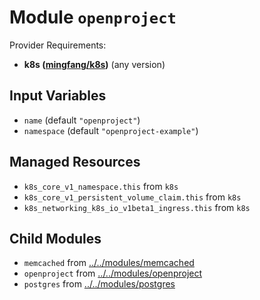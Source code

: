
# Module `openproject`

Provider Requirements:
* **k8s ([mingfang/k8s](https://registry.terraform.io/providers/mingfang/k8s/latest))** (any version)

## Input Variables
* `name` (default `"openproject"`)
* `namespace` (default `"openproject-example"`)

## Managed Resources
* `k8s_core_v1_namespace.this` from `k8s`
* `k8s_core_v1_persistent_volume_claim.this` from `k8s`
* `k8s_networking_k8s_io_v1beta1_ingress.this` from `k8s`

## Child Modules
* `memcached` from [../../modules/memcached](../../modules/memcached)
* `openproject` from [../../modules/openproject](../../modules/openproject)
* `postgres` from [../../modules/postgres](../../modules/postgres)

